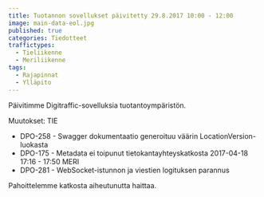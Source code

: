 ```yaml
---
title: Tuotannon sovellukset päivitetty 29.8.2017 10:00 - 12:00
image: main-data-eol.jpg
published: true
categories: Tiedotteet
traffictypes: 
  - Tieliikenne
  - Meriliikenne
tags:
  - Rajapinnat
  - Ylläpito
---
```


Päivitimme Digitraffic-sovelluksia tuotantoympäristön.

Muutokset:
TIE
- DPO-258 - Swagger dokumentaatio generoituu väärin LocationVersion-luokasta
- DPO-175 - Metadata ei toipunut tietokantayhteyskatkosta 2017-04-18 17:16 - 17:50
MERI
- DPO-281 - WebSocket-istunnon ja viestien logituksen parannus

Pahoittelemme katkosta aiheutunutta haittaa.